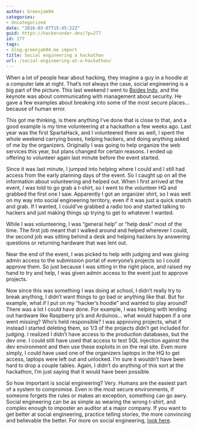 ```yaml
---
author: Greenjam94
categories:
- Uncategorized
date: "2016-03-07T15:45:22Z"
guid: https://hackerunder.dev/?p=277
id: 277
tags:
- blog.greenjam94.me import
title: Social engineering a hackathon
url: /social-engineering-at-a-hackathon/
---
```


When a lot of people hear about hacking, they imagine a guy in a hoodie at a computer late at night. That’s not always the case, social engineering is a big part of the picture. This last weekend I went to [Bsides Indy](https://www.bsidesindy.com/), and the keynote was about communicating with management about security. He gave a few examples about breaking into some of the most secure places… because of human error.

This got me thinking, is there anything I’ve done that is close to that, and a good example is my time volunteering at a hackathon a few weeks ago. Last year was the first SpartaHack, and I volunteered there as well, I spent the whole weekend carrying boxes, helping hackers, and doing anything asked of me by the organizers. Originally I was going to help organize the web services this year, but plans changed for certain reasons. I ended up offering to volunteer again last minute before the event started.

Since it was last minute, I jumped into helping where I could and I still had access from the early planning days of the event. So I caught up on all the information about volunteering and helped out. When I first arrived at the event, I was told to go grab a t-shirt, so I went to the volunteer HQ and grabbed the first one I saw. Apparently I got an organizer shirt, so I was well on my way into social engineering territory, even if it was just a quick snatch and grab. If I wanted, I could’ve grabbed a radio too and started talking to hackers and just making things up trying to get to whatever I wanted.

While I was volunteering, I was “general help” or “help desk” most of the time. The first job meant that I walked around and helped wherever I could, the second job was sitting behind a desk and helping hackers by answering questions or returning hardware that was lent out.

Near the end of the event, I was picked to help with judging and was giving admin access to the submission portal of everyone’s projects so I could approve them. So just because I was sitting in the right place, and raised my hand to try and help, I was given admin access to the event just to approve projects.

Now since this was something I was doing at school, I didn’t really try to break anything, I didn’t want things to go bad or anything like that. But for example, what if I put on my “hacker’s hoodie” and wanted to play around? There was a lot I could have done. For example, I was helping with lending out hardware like Raspberry pi’s and Arduinos… what would happen if a one went missing? Who’s held responsible? I was approving projects, what if instead I started deleting them, so 1/3 of the projects didn’t get included for judging. I realized I didn’t have access to the production databases, but the dev one. I could still have used that access to test SQL injection against the dev environment and then use these exploits in on the real site. Even more simply, I could have used one of the organizers laptops in the HQ to get access, laptops were left out and unlocked. I’m sure it wouldn’t have been hard to drop a couple tables. Again, I didn’t do anything of this sort at the hackathon, I’m just saying that it would have been possible.

So how important is social engineering? Very. Humans are the easiest part of a system to compromise. Even in the most secure environments, if someone forgets the rules or makes an exception, something can go awry. Social engineering can be as simple as wearing the wrong t-shirt, and complex enough to imposter an auditor at a major company. If you want to get better at social engineering, practice telling stories, the more convincing and believable the better. For more on social engineering, [look here](https://www.owasp.org/index.php/Social_Engineering).